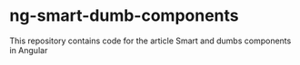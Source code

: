 # ng-smart-dumb-components
This repository contains code for the article Smart and dumbs components in Angular

